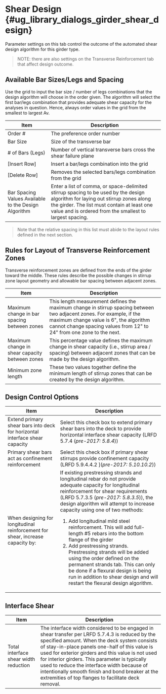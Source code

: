Shear Design {#ug_library_dialogs_girder_shear_design}
==============================================
Parameter settings on this tab control the outcome of the automated shear design algorithm for this girder type.

> NOTE: there are also settings on the Transverse Reinforcement tab that affect design outcome.

Available Bar Sizes/Legs and Spacing
--------------------------
Use the grid to input the bar size / number of legs combinations that the design algorithm will choose in the order given. The algorithm will select the first bar/legs combination that provides adequate shear capacity for the analyses in question. Hence, always order values in the grid from the smallest to largest Av.

Item | Description
-----|------------
Order \# | The preference order number
Bar Size | Size of the transverse bar
\# of Bars (Legs) | Number of vertical transverse bars cross the shear failure plane
[Insert Row] | Insert a bar/legs combination into the grid
[Delete Row] | Removes the selected bars/legs combination from the grid
Bar Spacing Values Available to the Design Algorithm | Enter a list of comma, or space-delimited stirrup spacing to be used by the design algorithm for laying out stirrup zones along the girder. The list must contain at least one value and is ordered from the smallest to largest spacing. 

> Note that the relative spacing in this list must abide to the layout rules defined in the next section.

Rules for Layout of Transverse Reinforcement Zones
--------------------------------------------------
Transverse reinforcement zones are defined from the ends of the girder toward the middle. These rules describe the possible changes in stirrup zone layout geometry and allowable bar spacing between adjacent zones.

Item | Description
-----|-----------------
Maximum change in bar spacing between zones | This length measurement defines the maximum change in stirrup spacing between two adjacent zones. For example, if the maximum change value is 6", the algorithm cannot change spacing values from 12" to 24" from one zone to the next.
Maximum change in shear capacity between zones | This percentage value defines the maximum change in shear capacity (i.e., stirrup area / spacing) between adjacent zones that can be made by the design algorithm.
Minimum zone length | These two values together define the minimum length of stirrup zones that can be created by the design algorithm.

Design Control Options
------------------------

Item | Description
-----|--------------
Extend primary shear bars into deck for horizontal interface shear capacity | Select this check box to extend primary shear bars into the deck to provide horizontal interface shear capacity (LRFD 5.7.4 (*pre-2017: 5.8.4*))
Primary shear bars act as confinement reinforcement | Select this check box if primary shear stirrups provide confinement capacity (LRFD 5.9.4.4.2 ](*pre-2017: 5.10.10.2*))
When designing for longitudinal reinforcement for shear, increase capacity by: | If existing prestressing strands and longitudinal rebar do not provide adequate capacity for longitudinal reinforcement for shear requirements (LRFD 5.7.3.5 (*pre-2017: 5.8.3.5*)), the design algorithm will attempt to increase capacity using one of two methods: <ol><li> Add longitudinal mild steel reinforcement. This will add full-length #5 rebars into the bottom flange of the girder</li><li>Add prestressing strands. Prestressing strands will be added using the order defined on the permanent strands tab. This can only be done if a flexural design is being run in addition to shear design and will restart the flexural design algorithm.</li></ol>

Interface Shear
----------------

Item | Description
-----|----------------
Total interface shear width reduction | The interface width considered to be engaged in shear transfer per LRFD 5.7.4.3 is reduced by the specified amount. When the deck system consists of stay-in-place panels one-half of this value is used for exterior girders and this value is not used for interior girders. This parameter is typically used to reduce the interface width because of intentionally smooth finish and bond breaker at the extremities of top flanges to facilitate deck removal.